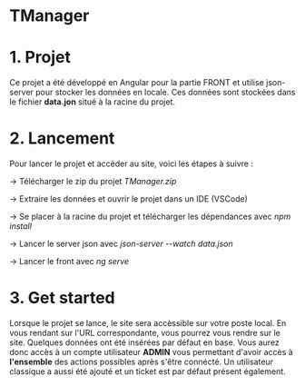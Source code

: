 # TManager

# 1. Projet
Ce projet a été développé en Angular pour la partie FRONT et utilise json-server pour stocker les données en locale. Ces données sont stockées dans le fichier __data.jon__ situé à la racine du projet.

# 2. Lancement
Pour lancer le projet et accèder au site, voici les étapes à suivre :

-> Télécharger le zip du projet _TManager.zip_

-> Extraire les données et ouvrir le projet dans un IDE (VSCode)

-> Se placer à la racine du projet et télécharger les dépendances avec _npm install_

-> Lancer le server json avec _json-server --watch data.json_

-> Lancer le front avec _ng serve_ 

# 3. Get started
Lorsque le projet se lance, le site sera accèssible sur votre poste local. En vous rendant sur l'URL correspondante, vous pourrez vous rendre sur le site. Quelques données ont été insérées par défaut en base. Vous aurez donc accès à un compte utilisateur __ADMIN__ vous permettant d'avoir accès à __l'ensemble__ des actions possibles après s'être connécté. Un utilisateur classique a aussi été ajouté et un ticket est par défaut présent également.
